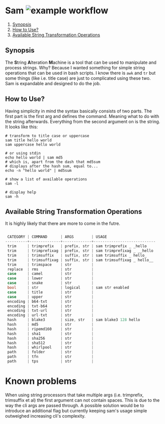 # Sam ![example workflow](https://github.com/triole/sam/actions/workflows/build.yaml/badge.svg)

<!--- mdtoc: toc begin -->

1. [Synopsis](#synopsis)
2. [How to Use?](#how-to-use-)
3. [Available String Transformation Operations](#available-string-transformation-operations)<!--- mdtoc: toc end -->

## Synopsis

The **S**tring **A**lteration **M**achine is a tool that can be used to manipulate and process strings. Why? Because I wanted something for simple string operations that can be used in bash scripts. I know there is `awk` and `tr` but some things (like i.e. title case) are just to complicated using these two. Sam is expandable and designed to do the job.

## How to Use?

Having simplicity in mind the syntax basically consists of two parts. The first part is the first arg and defines the command. Meaning what to do with the string afterwards. Everything from the second argument on is the string. It looks like this:

```shell
# transform to title case or uppercase
sam title hello world
sam uppercase hello world

# or using stdin
echo hello world | sam md5
# which is, apart from the dash that md5sum
# displays after the hash sum, equal to...
echo -n "hello world" | md5sum

# show a list of available operations
sam -l

# display help
sam -h
```

## Available String Transformation Operations

It is highly likely that there are more to come in the futre.

```go mdox-exec="r --list-short"

 CATEGORY | COMMAND      | ARGS        | USAGE                      
----------+--------------+-------------+----------------------------
 trim     | trimprefix   | prefix, str | sam trimprefix _ _hello    
 trim     | trimprefixag | prefix, str | sam trimprefixag _ __hello 
 trim     | trimsuffix   | suffix, str | sam trimsuffix _ hello_    
 trim     | trimsuffixag | suffix, str | sam trimsuffixag _ hello__ 
 trim     | trimspace    | str         |                            
 replace  | rms          | str         |                            
 case     | camel        | str         |                            
 case     | lower        | str         |                            
 case     | snake        | str         |                            
 bool     | str          | logical     | sam str enabled            
 case     | title        | str         |                            
 case     | upper        | str         |                            
 encoding | b64-txt      | str         |                            
 encoding | txt-b64      | str         |                            
 encoding | txt-url      | str         |                            
 encoding | url-txt      | str         |                            
 hash     | blake3       | size, str   | sam blake3 128 hello       
 hash     | md5          | str         |                            
 hash     | ripemd160    | str         |                            
 hash     | sha1         | str         |                            
 hash     | sha256       | str         |                            
 hash     | sha512       | str         |                            
 hash     | whirlpool    | str         |                            
 path     | folder       | str         |                            
 path     | tfn          | str         |                            
 path     | tps          | str         |                            

```

# Known problems

When using string processors that take multiple args (i.e. trimprefix, trimsuffix et al) the first argument can not contain spaces. This is due to the way the cli args are passed through. A possible solution would be to introduce an additional flag but currently keeping sam's usage simple outweighed increasing cli's complexity.
